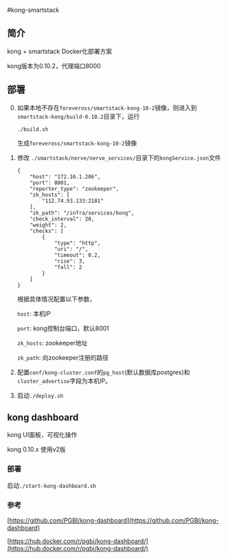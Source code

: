 #kong-smartstack

## 简介
kong + smartstack Docker化部署方案 

kong版本为0.10.2，代理端口8000

## 部署

0. 如果本地不存在`foreveross/smartstack-kong-10-2`镜像，则进入到`smartstack-kong/build-0.10.2`目录下，运行

	`./build.sh`
	
	生成`foreveross/smartstack-kong-10-2`镜像

1. 修改 `./smartstack/nerve/nerve_services/`目录下的`kongService.json`文件

	```
	{
  		"host": "172.16.1.206",
  		"port": 8001,
  		"reporter_type": "zookeeper",
  		"zk_hosts": [
    		"112.74.93.133:2181"
  		],
  		"zk_path": "/infra/services/kong",
  		"check_interval": 20,
  		"weight": 2,
  		"checks": [
    		{
      			"type": "http",
      			"uri": "/",
      			"timeout": 0.2,
      			"rise": 3,
      			"fall": 2
    		}
  		]
	}
	```
	根据具体情况配置以下参数，
	
	`host`: 本机IP 
	
	`port`: kong控制台端口，默认8001
	
	`zk_hosts`: zookeeper地址
	
	`zk_path`: 向zookeeper注册的路径
	
2. 配置`conf/kong-cluster.conf`的`pg_host`(默认数据库postgres)和`cluster_advertise`字段为本机IP。
3. 启动`./deploy.sh`
	
## kong dashboard

kong UI面板，可视化操作

kong 0.10.x 使用v2版

### 部署
启动`./start-kong-dashboard.sh`

### 参考

[https://github.com/PGBI/kong-dashboard](https://github.com/PGBI/kong-dashboard)

[https://hub.docker.com/r/pgbi/kong-dashboard/](https://hub.docker.com/r/pgbi/kong-dashboard/)
